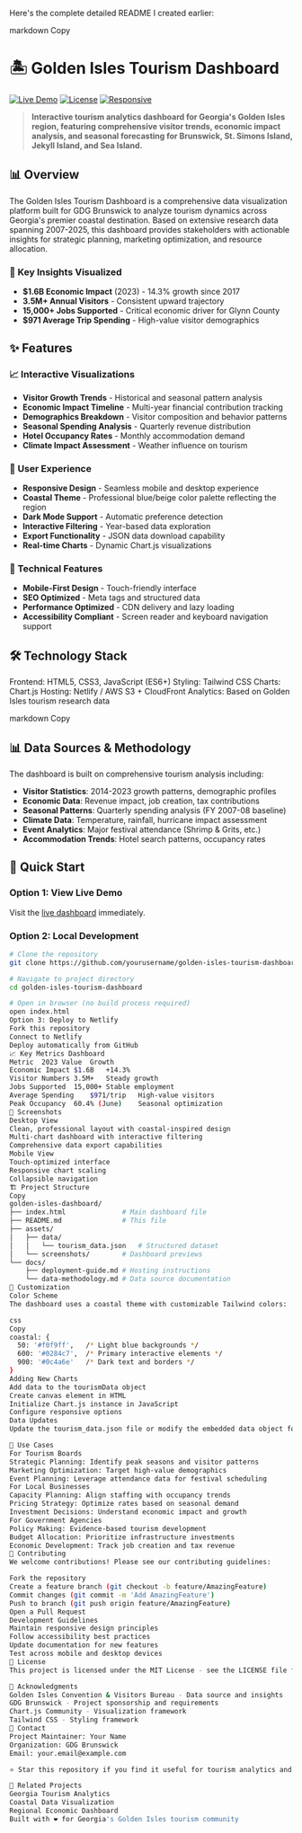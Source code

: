 Here's the complete detailed README I created earlier:

markdown
Copy
# 🏝️ Golden Isles Tourism Dashboard

[![Live Demo](https://img.shields.io/badge/Live%20Demo-Netlify-00C7B7?style=for-the-badge&logo=netlify)](https://golden-isles-dashboard.netlify.app)
[![License](https://img.shields.io/badge/License-MIT-blue?style=for-the-badge)](LICENSE)
[![Responsive](https://img.shields.io/badge/Responsive-Mobile%20%26%20Desktop-green?style=for-the-badge)](https://golden-isles-dashboard.netlify.app)

> **Interactive tourism analytics dashboard for Georgia's Golden Isles region, featuring comprehensive visitor trends, economic impact analysis, and seasonal forecasting for Brunswick, St. Simons Island, Jekyll Island, and Sea Island.**

## 📊 Overview

The Golden Isles Tourism Dashboard is a comprehensive data visualization platform built for GDG Brunswick to analyze tourism dynamics across Georgia's premier coastal destination. Based on extensive research data spanning 2007-2025, this dashboard provides stakeholders with actionable insights for strategic planning, marketing optimization, and resource allocation.

### 🎯 Key Insights Visualized

- **$1.6B Economic Impact** (2023) - 14.3% growth since 2017
- **3.5M+ Annual Visitors** - Consistent upward trajectory
- **15,000+ Jobs Supported** - Critical economic driver for Glynn County
- **$971 Average Trip Spending** - High-value visitor demographics

## ✨ Features

### 📈 Interactive Visualizations
- **Visitor Growth Trends** - Historical and seasonal pattern analysis
- **Economic Impact Timeline** - Multi-year financial contribution tracking
- **Demographics Breakdown** - Visitor composition and behavior patterns
- **Seasonal Spending Analysis** - Quarterly revenue distribution
- **Hotel Occupancy Rates** - Monthly accommodation demand
- **Climate Impact Assessment** - Weather influence on tourism

### 🎨 User Experience
- **Responsive Design** - Seamless mobile and desktop experience
- **Coastal Theme** - Professional blue/beige color palette reflecting the region
- **Dark Mode Support** - Automatic preference detection
- **Interactive Filtering** - Year-based data exploration
- **Export Functionality** - JSON data download capability
- **Real-time Charts** - Dynamic Chart.js visualizations

### 📱 Technical Features
- **Mobile-First Design** - Touch-friendly interface
- **SEO Optimized** - Meta tags and structured data
- **Performance Optimized** - CDN delivery and lazy loading
- **Accessibility Compliant** - Screen reader and keyboard navigation support

## 🛠️ Technology Stack

Frontend: HTML5, CSS3, JavaScript (ES6+)
Styling: Tailwind CSS
Charts: Chart.js
Hosting: Netlify / AWS S3 + CloudFront
Analytics: Based on Golden Isles tourism research data

markdown
Copy

## 📊 Data Sources & Methodology

The dashboard is built on comprehensive tourism analysis including:

- **Visitor Statistics**: 2014-2023 growth patterns, demographic profiles
- **Economic Data**: Revenue impact, job creation, tax contributions
- **Seasonal Patterns**: Quarterly spending analysis (FY 2007-08 baseline)
- **Climate Data**: Temperature, rainfall, hurricane impact assessment
- **Event Analytics**: Major festival attendance (Shrimp & Grits, etc.)
- **Accommodation Trends**: Hotel search patterns, occupancy rates

## 🚀 Quick Start

### Option 1: View Live Demo
Visit the [live dashboard](https://golden-isles-dashboard.netlify.app) immediately.

### Option 2: Local Development
```bash
# Clone the repository
git clone https://github.com/yourusername/golden-isles-tourism-dashboard.git

# Navigate to project directory
cd golden-isles-tourism-dashboard

# Open in browser (no build process required)
open index.html
Option 3: Deploy to Netlify
Fork this repository
Connect to Netlify
Deploy automatically from GitHub
📈 Key Metrics Dashboard
Metric	2023 Value	Growth
Economic Impact	$1.6B	+14.3%
Visitor Numbers	3.5M+	Steady growth
Jobs Supported	15,000+	Stable employment
Average Spending	$971/trip	High-value visitors
Peak Occupancy	60.4% (June)	Seasonal optimization
🎨 Screenshots
Desktop View
Clean, professional layout with coastal-inspired design
Multi-chart dashboard with interactive filtering
Comprehensive data export capabilities
Mobile View
Touch-optimized interface
Responsive chart scaling
Collapsible navigation
🏗️ Project Structure
Copy
golden-isles-dashboard/
├── index.html              # Main dashboard file
├── README.md               # This file
├── assets/
│   ├── data/
│   │   └── tourism_data.json   # Structured dataset
│   └── screenshots/        # Dashboard previews
└── docs/
    ├── deployment-guide.md # Hosting instructions
    └── data-methodology.md # Data source documentation
🔧 Customization
Color Scheme
The dashboard uses a coastal theme with customizable Tailwind colors:

css
Copy
coastal: {
  50: '#f0f9ff',   /* Light blue backgrounds */
  600: '#0284c7',  /* Primary interactive elements */
  900: '#0c4a6e'   /* Dark text and borders */
}
Adding New Charts
Add data to the tourismData object
Create canvas element in HTML
Initialize Chart.js instance in JavaScript
Configure responsive options
Data Updates
Update the tourism_data.json file or modify the embedded data object for new statistics.

📝 Use Cases
For Tourism Boards
Strategic Planning: Identify peak seasons and visitor patterns
Marketing Optimization: Target high-value demographics
Event Planning: Leverage attendance data for festival scheduling
For Local Businesses
Capacity Planning: Align staffing with occupancy trends
Pricing Strategy: Optimize rates based on seasonal demand
Investment Decisions: Understand economic impact and growth
For Government Agencies
Policy Making: Evidence-based tourism development
Budget Allocation: Prioritize infrastructure investments
Economic Development: Track job creation and tax revenue
🤝 Contributing
We welcome contributions! Please see our contributing guidelines:

Fork the repository
Create a feature branch (git checkout -b feature/AmazingFeature)
Commit changes (git commit -m 'Add AmazingFeature')
Push to branch (git push origin feature/AmazingFeature)
Open a Pull Request
Development Guidelines
Maintain responsive design principles
Follow accessibility best practices
Update documentation for new features
Test across mobile and desktop devices
📄 License
This project is licensed under the MIT License - see the LICENSE file for details.

🙏 Acknowledgments
Golden Isles Convention & Visitors Bureau - Data source and insights
GDG Brunswick - Project sponsorship and requirements
Chart.js Community - Visualization framework
Tailwind CSS - Styling framework
📧 Contact
Project Maintainer: Your Name
Organization: GDG Brunswick
Email: your.email@example.com

⭐ Star this repository if you find it useful for tourism analytics and data visualization!

🔗 Related Projects
Georgia Tourism Analytics
Coastal Data Visualization
Regional Economic Dashboard
Built with ❤️ for Georgia's Golden Isles tourism community
